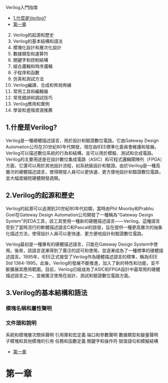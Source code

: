 Verilog入門指南
- [1.什麼是Verilog?](##1.什麼是Verilog?)
- [第一章](#第一章)
2. Verilog的起源和歷史
3. Verilog的基本結構和語法
4. 模塊化設計和層次化設計
5. 數據類型和運算符
6. 關鍵字和控制結構
7. 組合邏輯和時序邏輯
8. 子程序和函數
9. 仿真和測試方法
10. Verilog編譯、合成和佈局佈線
11. 常用工具和編輯器
12. 常見錯誤和調試技巧
13. Verilog應用和實例
14. 學習和進階資源推薦


## 1.什麼是Verilog?
Verilog是一種硬體描述語言，用於設計和驗證數位電路。它由Gateway Design Automation公司在20世紀80年代開發，現在由IEEE標準化委員會維護和發展。Verilog可以描述數位系統的行為和結構，並可以用於模擬、測試和合成電路。Verilog的主要用途是在設計數位集成電路（ASIC）和可程式邏輯閘陣列（FPGA）方面，它還可以用於其他設計流程，如系統級設計和驗證。由於Verilog是一種高層次的硬體描述語言，使得開發人員可以更快速、更方便地設計和驗證數位電路，並大幅度縮短硬體開發週期。

## 2.Verilog的起源和歷史
Verilog的起源可以追溯到20世紀80年代初期，當時由Phil Moorby和Prabhu Goel在Gateway Design Automation公司開發了一種稱為"Gateway Design System"的EDA工具，該工具使用一種新的硬體描述語言——Verilog。這種語言受到了當時流行的軟體描述語言C和Pascal的啟發，旨在提供一種更高層次的抽象化描述方法，使得設計人員可以更快速、更方便地設計和驗證數位電路。

Verilog最初是一種專有的硬體描述語言，只能在Gateway Design System中使用。後來，該語言逐漸得到了廣泛的認可和使用，並逐漸成為了一種標準的硬體描述語言。1995年，IEEE正式接受了Verilog作為硬體描述語言的標準，稱為IEEE Std 1364-1995。此後，Verilog的發展不斷推進，加入了新的特性和功能，並不斷擴展其應用範圍。目前，Verilog已經成為了ASIC和FPGA設計中最常用的硬體描述語言之一，並被廣泛使用在設計、測試和驗證數位電路方面。
## 3.Verilog的基本結構和語法

### 模塊名稱和屬性聲明
### 文件頭和說明
系統和模塊層次關係聲明
引用庫和宏定義
端口和參數聲明
數據類型和變量聲明
子模塊和其他模塊的引用
任務和函數定義
關鍵字和操作符
賦值語句和模擬結構
- [第一章](#第一章)
# 第一章

